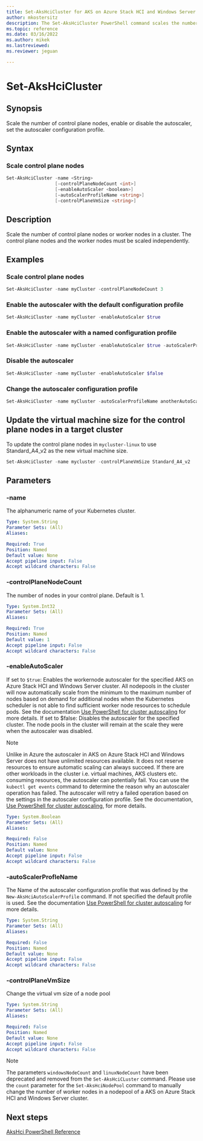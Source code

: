 ```yaml
---
title: Set-AksHciCluster for AKS on Azure Stack HCI and Windows Server
author: mkostersitz
description: The Set-AksHciCluster PowerShell command scales the number of control plane nodes, enable or disable the autoscaler, set the autoscaler configuration profile.
ms.topic: reference
ms.date: 03/16/2022
ms.author: mikek 
ms.lastreviewed: 
ms.reviewer: jeguan

---
```


# Set-AksHciCluster

## Synopsis
Scale the number of control plane nodes, enable or disable the autoscaler, set the autoscaler configuration profile.

## Syntax

### Scale control plane nodes
```powershell
Set-AksHciCluster -name <String>
                  [-controlPlaneNodeCount <int>]
                  [-enableAutoScaler <boolean>]
                  [-autoScalerProfileName <string>]
                  [-controlPlaneVmSize <string>]
```

## Description
Scale the number of control plane nodes or worker nodes in a cluster. The control plane nodes and the worker nodes must be scaled independently.

## Examples

### Scale control plane nodes
```powershell
Set-AksHciCluster -name myCluster -controlPlaneNodeCount 3
```

### Enable the autoscaler with the default configuration profile
```powershell
Set-AksHciCluster -name myCluster -enableAutoScaler $true
```

### Enable the autoscaler with a named configuration profile
```powershell
Set-AksHciCluster -name myCluster -enableAutoScaler $true -autoScalerProfileName myAutoScalerProfile
```

### Disable the autoscaler 
```powershell
Set-AksHciCluster -name myCluster -enableAutoScaler $false
```

### Change the autoscaler configuration profile
```powershell
Set-AksHciCluster -name myCluster -autoScalerProfileName anotherAutoScalerProfile
```

## Update the virtual machine size for the control plane nodes in a target cluster
To update the control plane nodes in `mycluster-linux` to use Standard_A4_v2 as the new virtual machine size.

``` powershell
Set-AksHciCluster -name mycluster -controlPlaneVmSize Standard_A4_v2
```

## Parameters

### -name
The alphanumeric name of your Kubernetes cluster.

```yaml
Type: System.String
Parameter Sets: (All)
Aliases:

Required: True
Position: Named
Default value: None
Accept pipeline input: False
Accept wildcard characters: False
```

### -controlPlaneNodeCount
The number of nodes in your control plane. Default is 1.

```yaml
Type: System.Int32
Parameter Sets: (All)
Aliases:

Required: True
Position: Named
Default value: 1
Accept pipeline input: False
Accept wildcard characters: False
```

### -enableAutoScaler
If set to `$true`: Enables the workernode autoscaler for the specified AKS on Azure Stack HCI and Windows Server cluster. All nodepools in the cluster will now automatically scale from the minimum to the maximum number of nodes based on demand for additional nodes when the Kubernetes scheduler is not able to find sufficient worker node resources to schedule pods. See the documentation [Use PowerShell for cluster autoscaling](../../work-with-horizontal-autoscaler.md) for more details.
If set to $false: Disables the autoscaler for the specified cluster. The node pools in the cluster will remain at the scale they were when the autoscaler was disabled.
> [!NOTE]  
> Unlike in Azure the autoscaler in AKS on Azure Stack HCI and Windows Server does not have unlimited resources available. It does not reserve resources to ensure automatic scaling can always succeed. If there are other workloads in the cluster i.e. virtual machines, AKS clusters etc. consuming resources, the autoscaler can potentially fail. You can use the `kubectl get events` command to determine the reason why an autoscaler operation has failed. The autoscaler will retry a failed operation based on the settings in the autoscaler configuration profile.  See the documentation, [Use PowerShell for cluster autoscaling](../../work-with-horizontal-autoscaler.md), for more details.
 
```yaml
Type: System.Boolean
Parameter Sets: (All)
Aliases:

Required: False
Position: Named
Default value: None
Accept pipeline input: False
Accept wildcard characters: False
```

### -autoScalerProfleName
The Name of the autoscaler configuration profile that was defined by the `New-AksHciAutoScalerProfile` command. If not specified the default profile is used.  See the documentation [Use PowerShell for cluster autoscaling](../../work-with-horizontal-autoscaler.md) for more details.

```yaml
Type: System.String
Parameter Sets: (All)
Aliases:

Required: False
Position: Named
Default value: None
Accept pipeline input: False
Accept wildcard characters: False
```

### -controlPlaneVmSize
Change the virtual vm size of a node pool

```yaml
Type: System.String
Parameter Sets: (All)
Aliases:

Required: False
Position: Named
Default value: None
Accept pipeline input: False
Accept wildcard characters: False
```

> [!NOTE]  
>The parameters `windowsNodeCount` and `linuxNodeCount` have been deprecated and removed from the `Set-AksHciCLuster` command. Please use the `count` parameter for the  `Set-AksHciNodePool` command to manually change the number of worker nodes in a nodepool of a AKS on Azure Stack HCI and Windows Server cluster.

## Next steps

[AksHci PowerShell Reference](index.md)